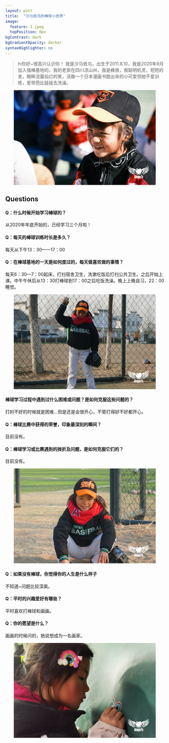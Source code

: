 ```yaml
---
layout: post
title:  "沙马依乌的棒球小世界"
image:
  feature: 1.jpeg
  topPosition: 0px
bgContrast: dark
bgGradientOpacity: darker
syntaxHighlighter: no
---
```



> hi你好~很高兴认识你！
我是沙马依乌，出生于2011.8.10，我是2020年9月加入强棒基地的，我的老家在四川凉山州，我是彝族，我聪明机灵，短短的发，眼眸流露灿烂的笑，活像一个日本漫画书跑出来的小可爱但她不爱训练，爱带芭比娃娃去洗澡。

<div  align="center">    
<img src="../assets/img/1.jpeg" height = 300/>
</div>

## Questions

#### Q：什么时候开始学习棒球的？

从2020年年底开始的，已经学习三个月啦！

#### Q：每天的棒球训练时长是多久？

每天从下午13：30——17：00

#### Q：在棒球基地的一天是如何度过的，每天做喜欢做的事情？

每天6：30—7：00起床，打扫宿舍卫生，洗漱吃饭后打扫公共卫生。之后开始上课。中午午休后从13：30打棒球到17：00之后吃饭洗澡。晚上上晚自习，22：00睡觉。

<div  align="center">    
<img src="../assets/img/qa2.jpeg" height = 300/>
</div>

#### 棒球学习过程中遇到过什么困难或问题？是如何克服这些问题的？

打的不好的时候就是困难...但是还是会很开心，不管打得好不好都开心。

#### Q：棒球比赛中获得的荣誉，印象最深刻的瞬间？

目前没有。

#### Q：棒球学习或比赛遇到的挫折及问题，是如何克服它们的？

目前没有。

<div  align="center">    
<img src="../assets/img/qa4.jpeg" height = 300/>
</div>

#### Q：如果没有棒球，你觉得你的人生是什么样子

不知道~问题比较深奥。

#### Q：平时的兴趣爱好有哪些？

平时喜欢打棒球和画画。

#### Q：你的愿望是什么？

画画的时候问的，她说想成为一名画家。

<div  align="center">    
<img src="../assets/img/qa1.jpeg" height = 300/>
</div>